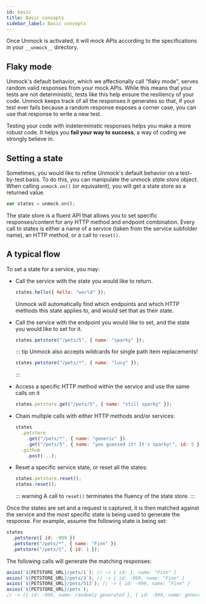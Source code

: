 ```yaml
---
id: basic
title: Basic concepts
sidebar_label: Basic concepts
---
```


Once Unmock is activated, it will mock APIs according to the specifications in your `__unmock__` directory.

## Flaky mode

Unmock's default behavior, which we affectionally call "flaky mode", serves random valid responses from your mock APIs. While this means that your tests are not deterministic, tests like this help ensure the resiliency of your code. Unmock keeps track of all the responses it generates so that, if your test ever fails because a random response exposes a corner case, you can use that response to write a new test.

Testing your code with indeterministic responses helps you make a more robust code. It helps you **fail your way to success**, a way of coding we strongly believe in.

## Setting a state

Sometimes, you would like to refine Unmock's default behavior on a test-by-test basis. To do this, you can manipulate the unmock _state store_ object. When calling `unmock.on()` (or equivalent), you will get a state store as a returned value.

```javascript
var states = unmock.on();
```

The state store is a fluent API that allows you to set specific responses/content for any HTTP method and endpoint combination. Every call to states is either a name of a service (taken from the service subfolder name), an HTTP method, or a call to `reset()`.

## A typical flow

To set a state for a service, you may:

- Call the service with the state you would like to return.

  ```javascript
  states.hello({ hello: "world" });
  ```

  Unmock will automatically find which endpoints and which HTTP methods this state applies to, and would set that as their state.

- Call the service with the endpoint you would like to set, and the state you would like to set for it.

  ```javascript
  states.petstore("/pets/5", { name: "sparky" });
  ```

  ::: tip
  Unmock also accepts wildcards for single path item replacements!

  ```javascript
  states.petstore("/pets/*", { name: "lucy" });
  ```

  :::

- Access a specific HTTP method within the service and use the same calls on it

  ```javascript
  states.petstore.get("/pets/5", { name: "still sparky" });
  ```

- Chain multiple calls with either HTTP methods and/or services:
  ```javascript
  states
    .petstore
      .get("/pets/*", { name: "generic" })
      .get("/pets/5", { name: "you guessed it! It's sparky!", id: 5 })
    .github
      .post(...);
  ```
- Reset a specific service state, or reset all the states:
  ```javascript
  states.petstore.reset();
  states.reset();
  ```
  ::: warning
  A call to `reset()` terminates the fluency of the state store.
  :::

Once the states are set and a request is captured, it is then matched against the service and the most specific state is being used to generate the response. For example, assume the following state is being set:

```javascript
states
  .petstore({ id: -999 })
  .petstore("/pets/*", { name: "Finn" })
  .petstore("/pets/1", { id: 1 });
```

The following calls will generate the matching responses:

```javascript
axios(`${PETSTORE_URL}/pets/1`); // -> { id: 1, name: "Finn" }
axios(`${PETSTORE_URL}/pets/3`); // -> { id: -999, name: "Finn" }
axios(`${PETSTORE_URL}/pets/513`); // -> { id: -999, name: "Finn" }
axios(`${PETSTORE_URL}/pets`);
// -> [{ id: -999, name: randomly generated }, { id: -999, name: generated }, ... ]
```
